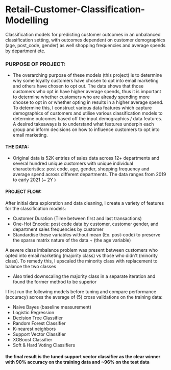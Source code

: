 # Retail-Customer-Classification-Modelling
 Classification models for predicting customer outcomes in an unbalanced classification setting, with outcomes dependent on customer demographics (age, post_code, gender) as well shopping frequencies and average spends by department etc.
 
### PURPOSE OF PROJECT: 
- The overarching purpose of these models (this project) is to determine why some loyalty customers have chosen to opt into email marketing and others have chosen to opt out. The data shows that those customers who opt in have higher average spends, thus it is important to determine whether customers who are already spending more choose to opt in or whether opting in results in a higher average spend. To determine this, I construct various data features which capture demographics of customers and utilise various classification models to determine outcomes based off the input demographics / data features. A desired takeaways is to understand what features underpin each group and inform decisions on how to influence customers to opt into email marketing.

#### THE DATA:
- Original data is 52K entries of sales data across 12+ departments and several hundred unique customers with unique individual characteristics: post code, age, gender, shopping frequency and average spend across different departments. The data ranges from 2019 to early 2021 (~ 2Y )

#### PROJECT FLOW:
After initial data exploration and data cleaning, I create a variety of features for the classification models:
- Customer Duration (Time between first and last transactions)
- One-Hot Encode: post code data by customer, customer gender, and department sales frequencies by customer
- Standardise these variables without mean (Ex. post-code) to preserve the sparse matrix nature of the data + (the age variable)

A severe class imbalance problem was present between customers who opted into email marketing (majority class) vs those who didn't (minority class). To remedy this, I upscaled the minority class with replacement to balance the two classes
- Also tried downscaling the majority class in a separate iteration and found the former method to be superior

I first run the following models before tuning and compare performance (accuracy) across the average of (5) cross validations on the training data:
- Naive Bayes (baseline measurement)
- Logistic Regression
- Decision Tree Classifier
- Random Forest Classifier
- K-nearest neighbors
- Support Vector Classifier
- XGBoost Classifier
- Soft & Hard Voting Classifiers

#### the final result is the tuned support vector classifier as the clear winner with 90% accuracy on the training data and ~96% on the test data
